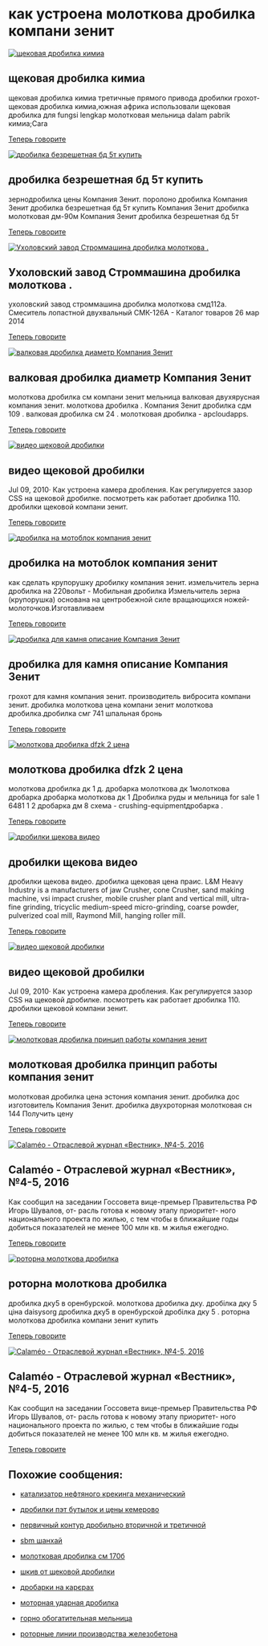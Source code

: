 # как устроена молоткова дробилка компани зенит
<a href="https://mnn.zoosnet.net/LR/Chatpre.aspx?id=MNN94995150&p=https://consultis.com.pl/" target="_blank">![щековая дробилка кимиа](https://github.com/millmachine/images/raw/main/569.jpg)</a>
## щековая дробилка кимиа
щековая дробилка кимиа третичные прямого привода дробилки грохот- щековая дробилка кимиа,южная африка использовали щековая дробилка для  fungsi lengkap молотковая мельница dalam pabrik кимиа;Cara 
<a href="https://mnn.zoosnet.net/LR/Chatpre.aspx?id=MNN94995150&p=https://consultis.com.pl/" target="_blank">Теперь говорите</a>
<a href="https://mnn.zoosnet.net/LR/Chatpre.aspx?id=MNN94995150&p=https://consultis.com.pl/" target="_blank">![дробилка безрешетная бд 5т купить](https://github.com/millmachine/images/raw/main/475.jpg)</a>
## дробилка безрешетная бд 5т купить
зернодробилка цены Компания Зенит. поролоно дробилка Компания Зенит дробилка безрешетная бд 5т купить Компания Зенит дробилка молотковая дм-90м Компания Зенит дробилка безрешетная бд 5т 
<a href="https://mnn.zoosnet.net/LR/Chatpre.aspx?id=MNN94995150&p=https://consultis.com.pl/" target="_blank">Теперь говорите</a>
<a href="https://mnn.zoosnet.net/LR/Chatpre.aspx?id=MNN94995150&p=https://consultis.com.pl/" target="_blank">![Ухоловский завод Строммашина дробилка молоткова .](https://github.com/millmachine/images/raw/main/391.jpg)</a>
## Ухоловский завод Строммашина дробилка молоткова .
ухоловский завод строммашина дробилка молоткова смд112а. Смеситель лопастной двухвальный СМК-126А - Каталог товаров  26 мар 2014 
<a href="https://mnn.zoosnet.net/LR/Chatpre.aspx?id=MNN94995150&p=https://consultis.com.pl/" target="_blank">Теперь говорите</a>
<a href="https://mnn.zoosnet.net/LR/Chatpre.aspx?id=MNN94995150&p=https://consultis.com.pl/" target="_blank">![валковая дробилка диаметр Компания Зенит](https://github.com/millmachine/images/raw/main/265.jpg)</a>
## валковая дробилка диаметр Компания Зенит
молоткова дробилка см компани зенит мельница валковая двухярусная компания зенит. молоткова дробилка . Компания Зенит дробилка сдм 109 . валковая дробилка см 24 . молотковая дробилка - apcloudapps.
<a href="https://mnn.zoosnet.net/LR/Chatpre.aspx?id=MNN94995150&p=https://consultis.com.pl/" target="_blank">Теперь говорите</a>
<a href="https://mnn.zoosnet.net/LR/Chatpre.aspx?id=MNN94995150&p=https://consultis.com.pl/" target="_blank">![видео щековой дробилки](https://github.com/millmachine/images/raw/main/500.jpg)</a>
## видео щековой дробилки
Jul 09, 2010· Как устроена камера дробления. Как регулируется зазор CSS на щековой дробилке.  посмотреть как работает дробилка 110.  дробилки щековой компани зенит.
<a href="https://mnn.zoosnet.net/LR/Chatpre.aspx?id=MNN94995150&p=https://consultis.com.pl/" target="_blank">Теперь говорите</a>
<a href="https://mnn.zoosnet.net/LR/Chatpre.aspx?id=MNN94995150&p=https://consultis.com.pl/" target="_blank">![дробилка на мотоблок компания зенит](https://github.com/millmachine/images/raw/main/444.jpg)</a>
## дробилка на мотоблок компания зенит
как сделать крупорушку дробилку компания зенит. измельчитель зерна дробилка на 220вольт - Мобильная дробилка Измельчитель зерна (крупорушка) основана на центробежной силе вращающихся ножей-молоточков.Изготавливаем 
<a href="https://mnn.zoosnet.net/LR/Chatpre.aspx?id=MNN94995150&p=https://consultis.com.pl/" target="_blank">Теперь говорите</a>
<a href="https://mnn.zoosnet.net/LR/Chatpre.aspx?id=MNN94995150&p=https://consultis.com.pl/" target="_blank">![дробилка для камня описание Компания Зенит](https://github.com/millmachine/images/raw/main/466.jpg)</a>
## дробилка для камня описание Компания Зенит
грохот для камня компания зенит.  производитель вибросита компани зенит. дробилка молоткова цена компани зенит молоткова дробилка.дробилка смг 741 шпальная бронь 
<a href="https://mnn.zoosnet.net/LR/Chatpre.aspx?id=MNN94995150&p=https://consultis.com.pl/" target="_blank">Теперь говорите</a>
<a href="https://mnn.zoosnet.net/LR/Chatpre.aspx?id=MNN94995150&p=https://consultis.com.pl/" target="_blank">![молоткова дробилка dfzk 2 цена](https://github.com/millmachine/images/raw/main/613.jpg)</a>
## молоткова дробилка dfzk 2 цена
молоткова дробилка дк 1 д. дробарка молоткова дк 1молоткова дробарка дробарка молоткова дк 1 Дробилка руды и мельница for sale 1 6481 1 2 дробарка дм 8 схема - crushing-equipmentдробарка .
<a href="https://mnn.zoosnet.net/LR/Chatpre.aspx?id=MNN94995150&p=https://consultis.com.pl/" target="_blank">Теперь говорите</a>
<a href="https://mnn.zoosnet.net/LR/Chatpre.aspx?id=MNN94995150&p=https://consultis.com.pl/" target="_blank">![дробилки щекова видео](https://github.com/millmachine/images/raw/main/288.jpg)</a>
## дробилки щекова видео
дробилки щекова видео. дробилка щековая цена праис. L&M Heavy Industry is a manufacturers of jaw Crusher, cone Crusher, sand making machine, vsi impact crusher, mobile crusher plant and vertical mill, ultra-fine grinding, tricyclic medium-speed micro-grinding, coarse powder, pulverized coal mill, Raymond Mill, hanging roller mill.
<a href="https://mnn.zoosnet.net/LR/Chatpre.aspx?id=MNN94995150&p=https://consultis.com.pl/" target="_blank">Теперь говорите</a>
<a href="https://mnn.zoosnet.net/LR/Chatpre.aspx?id=MNN94995150&p=https://consultis.com.pl/" target="_blank">![видео щековой дробилки](https://github.com/millmachine/images/raw/main/373.jpg)</a>
## видео щековой дробилки
Jul 09, 2010· Как устроена камера дробления. Как регулируется зазор CSS на щековой дробилке.  посмотреть как работает дробилка 110.  дробилки щековой компани зенит.
<a href="https://mnn.zoosnet.net/LR/Chatpre.aspx?id=MNN94995150&p=https://consultis.com.pl/" target="_blank">Теперь говорите</a>
<a href="https://mnn.zoosnet.net/LR/Chatpre.aspx?id=MNN94995150&p=https://consultis.com.pl/" target="_blank">![молотковая дробилка принцип работы компания зенит](https://github.com/millmachine/images/raw/main/615.jpg)</a>
## молотковая дробилка принцип работы компания зенит
молотковая дробилка цена эстония компания зенит. дробилка дос изготовитель Компания Зенит. дробилка двухроторная молотковая сн 144  Получить цену
<a href="https://mnn.zoosnet.net/LR/Chatpre.aspx?id=MNN94995150&p=https://consultis.com.pl/" target="_blank">Теперь говорите</a>
<a href="https://mnn.zoosnet.net/LR/Chatpre.aspx?id=MNN94995150&p=https://consultis.com.pl/" target="_blank">![Calaméo - Отраслевой журнал «Вестник», №4-5, 2016](https://github.com/millmachine/images/raw/main/464.jpg)</a>
## Calaméo - Отраслевой журнал «Вестник», №4-5, 2016
Как сообщил на заседании Госсовета вице-премьер Правительства РФ Игорь Шувалов, от- расль готова к новому этапу приоритет- ного национального проекта по жилью, с тем чтобы в ближайшие годы добиться показателей не менее 100 млн кв. м жилья ежегодно.
<a href="https://mnn.zoosnet.net/LR/Chatpre.aspx?id=MNN94995150&p=https://consultis.com.pl/" target="_blank">Теперь говорите</a>
<a href="https://mnn.zoosnet.net/LR/Chatpre.aspx?id=MNN94995150&p=https://consultis.com.pl/" target="_blank">![роторна молоткова дробилка](https://github.com/millmachine/images/raw/main/226.jpg)</a>
## роторна молоткова дробилка
дробилка дку5 в оренбурской. молоткова дробилка дку. дробілка дку 5 ціна daisysorg дробилка дку5 в оренбурской дробілка дку 5 . роторна молоткова дробилка компани зенит купить
<a href="https://mnn.zoosnet.net/LR/Chatpre.aspx?id=MNN94995150&p=https://consultis.com.pl/" target="_blank">Теперь говорите</a>
<a href="https://mnn.zoosnet.net/LR/Chatpre.aspx?id=MNN94995150&p=https://consultis.com.pl/" target="_blank">![Calaméo - Отраслевой журнал «Вестник», №4-5, 2016](https://github.com/millmachine/images/raw/main/190.jpg)</a>
## Calaméo - Отраслевой журнал «Вестник», №4-5, 2016
Как сообщил на заседании Госсовета вице-премьер Правительства РФ Игорь Шувалов, от- расль готова к новому этапу приоритет- ного национального проекта по жилью, с тем чтобы в ближайшие годы добиться показателей не менее 100 млн кв. м жилья ежегодно.
<a href="https://mnn.zoosnet.net/LR/Chatpre.aspx?id=MNN94995150&p=https://consultis.com.pl/" target="_blank">Теперь говорите</a>
## Похожие сообщения:
* [катализатор нефтяного крекинга механический](%D0%BA%D0%B0%D1%82%D0%B0%D0%BB%D0%B8%D0%B7%D0%B0%D1%82%D0%BE%D1%80%20%D0%BD%D0%B5%D1%84%D1%82%D1%8F%D0%BD%D0%BE%D0%B3%D0%BE%20%D0%BA%D1%80%D0%B5%D0%BA%D0%B8%D0%BD%D0%B3%D0%B0%20%D0%BC%D0%B5%D1%85%D0%B0%D0%BD%D0%B8%D1%87%D0%B5%D1%81%D0%BA%D0%B8%D0%B9.md)
* [дробилки пэт бутылок и цены кемерово](%D0%B4%D1%80%D0%BE%D0%B1%D0%B8%D0%BB%D0%BA%D0%B8%20%D0%BF%D1%8D%D1%82%20%D0%B1%D1%83%D1%82%D1%8B%D0%BB%D0%BE%D0%BA%20%D0%B8%20%D1%86%D0%B5%D0%BD%D1%8B%20%D0%BA%D0%B5%D0%BC%D0%B5%D1%80%D0%BE%D0%B2%D0%BE.md)
* [первичный контур дробильно вторичной и третичной](%D0%BF%D0%B5%D1%80%D0%B2%D0%B8%D1%87%D0%BD%D1%8B%D0%B9%20%D0%BA%D0%BE%D0%BD%D1%82%D1%83%D1%80%20%D0%B4%D1%80%D0%BE%D0%B1%D0%B8%D0%BB%D1%8C%D0%BD%D0%BE%20%D0%B2%D1%82%D0%BE%D1%80%D0%B8%D1%87%D0%BD%D0%BE%D0%B9%20%D0%B8%20%D1%82%D1%80%D0%B5%D1%82%D0%B8%D1%87%D0%BD%D0%BE%D0%B9.md)
* [sbm шанхай](sbm%20%D1%88%D0%B0%D0%BD%D1%85%D0%B0%D0%B9.md)
* [молотковая дробилка см 170б](%D0%BC%D0%BE%D0%BB%D0%BE%D1%82%D0%BA%D0%BE%D0%B2%D0%B0%D1%8F%20%D0%B4%D1%80%D0%BE%D0%B1%D0%B8%D0%BB%D0%BA%D0%B0%20%D1%81%D0%BC%20170%D0%B1.md)
* [шкив от щековой дробилки](%D1%88%D0%BA%D0%B8%D0%B2%20%D0%BE%D1%82%20%D1%89%D0%B5%D0%BA%D0%BE%D0%B2%D0%BE%D0%B9%20%D0%B4%D1%80%D0%BE%D0%B1%D0%B8%D0%BB%D0%BA%D0%B8.md)
* [дробарки на карєрах](%D0%B4%D1%80%D0%BE%D0%B1%D0%B0%D1%80%D0%BA%D0%B8%20%D0%BD%D0%B0%20%D0%BA%D0%B0%D1%80%D1%94%D1%80%D0%B0%D1%85.md)
* [моторная ударная дробилка](%D0%BC%D0%BE%D1%82%D0%BE%D1%80%D0%BD%D0%B0%D1%8F%20%D1%83%D0%B4%D0%B0%D1%80%D0%BD%D0%B0%D1%8F%20%D0%B4%D1%80%D0%BE%D0%B1%D0%B8%D0%BB%D0%BA%D0%B0.md)
* [горно обогатительная мельница](%D0%B3%D0%BE%D1%80%D0%BD%D0%BE%20%D0%BE%D0%B1%D0%BE%D0%B3%D0%B0%D1%82%D0%B8%D1%82%D0%B5%D0%BB%D1%8C%D0%BD%D0%B0%D1%8F%20%D0%BC%D0%B5%D0%BB%D1%8C%D0%BD%D0%B8%D1%86%D0%B0.md)
* [роторные линии производства железобетона](%D1%80%D0%BE%D1%82%D0%BE%D1%80%D0%BD%D1%8B%D0%B5%20%D0%BB%D0%B8%D0%BD%D0%B8%D0%B8%20%D0%BF%D1%80%D0%BE%D0%B8%D0%B7%D0%B2%D0%BE%D0%B4%D1%81%D1%82%D0%B2%D0%B0%20%D0%B6%D0%B5%D0%BB%D0%B5%D0%B7%D0%BE%D0%B1%D0%B5%D1%82%D0%BE%D0%BD%D0%B0.md)
